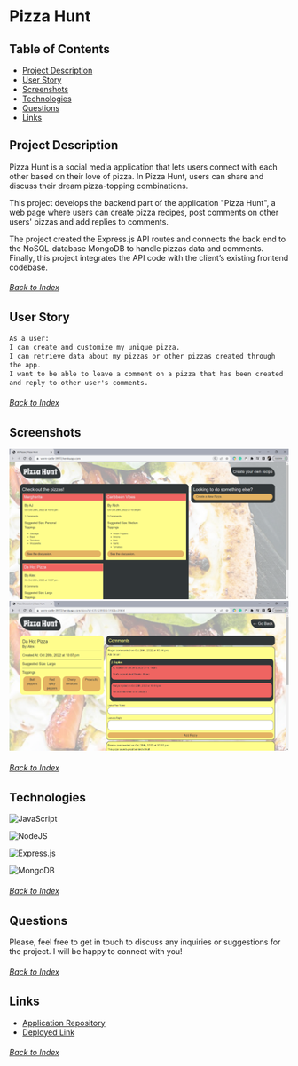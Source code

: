 # Pizza Hunt

## Table of Contents

- [Project Description](#Project-Description)
- [User Story](#User-Story)
- [Screenshots](#Screenshots)
- [Technologies](#Technologies)
- [Questions](#Questions)
- [Links](#Links)


## Project Description
Pizza Hunt is a social media application that lets users connect with each other based on their love of pizza. In Pizza Hunt, users can share and discuss their dream pizza-topping combinations.

This project develops the backend part of the application "Pizza Hunt", a web page where users can create pizza recipes, post comments on other users' pizzas and add replies to comments.

The project created the Express.js API routes and connects the back end to the NoSQL-database MongoDB to handle pizzas data and comments. Finally, this project integrates the API code with the client’s existing frontend codebase.
###### [Back to Index](#Table-of-Contents)

## User Story

```
As a user:
I can create and customize my unique pizza.
I can retrieve data about my pizzas or other pizzas created through the app.
I want to be able to leave a comment on a pizza that has been created and reply to other user's comments.
```
###### [Back to Index](#Table-of-Contents)

## Screenshots
![Pizza Hunt 01](./public/assets/images/pizza_hunt_01.png)
![Pizza Hunt 02](./public/assets/images/pizza_hunt_02.png)
###### [Back to Index](#Table-of-Contents)

## Technologies
![JavaScript](https://img.shields.io/badge/javascript-%23323330.svg?style=for-the-badge&logo=javascript&logoColor=%23F7DF1E)

![NodeJS](https://img.shields.io/badge/node.js-6DA55F?style=for-the-badge&logo=node.js&logoColor=white)

![Express.js](https://img.shields.io/badge/express.js-%23404d59.svg?style=for-the-badge&logo=express&logoColor=%2361DAFB)

![MongoDB](https://img.shields.io/badge/MongoDB-%234ea94b.svg?style=for-the-badge&logo=mongodb&logoColor=white)
###### [Back to Index](#Table-of-Contents)


## Questions
Please, feel free to get in touch to discuss any inquiries or suggestions for the project. I will be happy to connect with you!
###### [Back to Index](#Table-of-Contents)

## Links
- [Application Repository](https://github.com/AlexJCturbo/pizza-hunt)
- [Deployed Link](https://warm-castle-39972.herokuapp.com/)
###### [Back to Index](#Table-of-Contents)
